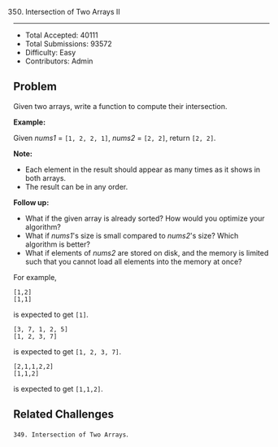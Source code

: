 350. Intersection of Two Arrays II
---

- Total Accepted: 40111
- Total Submissions: 93572
- Difficulty: Easy
- Contributors: Admin


Problem
---
Given two arrays, write a function to compute their intersection.

**Example:**

Given _nums1_ = `[1, 2, 2, 1]`, _nums2_ = `[2, 2]`, return `[2, 2]`.

**Note:**

- Each element in the result should appear as many times as it shows in both arrays.
- The result can be in any order.

**Follow up:**

- What if the given array is already sorted? How would you optimize your algorithm?
- What if _nums1_'s size is small compared to _nums2_'s size? Which algorithm is better?
- What if elements of _nums2_ are stored on disk, and the memory is limited such that you cannot load all elements into the memory at once?


For example,

```
[1,2]
[1,1]
```
is expected to get `[1]`.

```
[3, 7, 1, 2, 5]
[1, 2, 3, 7]
```
is expected to get `[1, 2, 3, 7]`.

```
[2,1,1,2,2]
[1,1,2]
```
is expected to get `[1,1,2]`.


Related Challenges
---
`349. Intersection of Two Arrays`.
